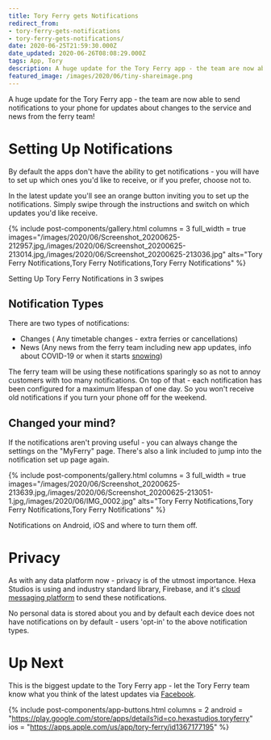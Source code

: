 ```yaml
---
title: Tory Ferry gets Notifications
redirect_from:
- tory-ferry-gets-notifications
- tory-ferry-gets-notifications/
date: 2020-06-25T21:59:30.000Z
date_updated: 2020-06-26T08:08:29.000Z
tags: App, Tory
description: A huge update for the Tory Ferry app - the team are now able to send notifications to your phone for updates about changes to the service and news from the ferry team!
featured_image: /images/2020/06/tiny-shareimage.png
---
```


A huge update for the Tory Ferry app - the team are now able to send notifications to your phone for updates about changes to the service and news from the ferry team!

# Setting Up Notifications

By default the apps don't have the ability to get notifications - you will have to set up which ones you'd like to receive, or if you prefer, choose not to.

In the latest update you'll see an orange button inviting you to set up the notifications. Simply swipe through the instructions and switch on which updates you'd like receive.

{% include post-components/gallery.html
	columns = 3
	full_width = true
	images="/images/2020/06/Screenshot_20200625-212957.jpg,/images/2020/06/Screenshot_20200625-213014.jpg,/images/2020/06/Screenshot_20200625-213036.jpg"
	alts="Tory Ferry Notifications,Tory Ferry Notifications,Tory Ferry Notifications"
%}

Setting Up Tory Ferry Notifications in 3 swipes
## Notification Types

There are two types of notifications:

- Changes ( Any timetable changes - extra ferries or cancellations)
- News (Any news from the ferry team including new app updates, info about COVID-19 or when it starts [snowing](/its-beginning-to-look-a-lot-like-christmas/))

The ferry team will be using these notifications sparingly so as not to annoy customers with too many notifications. On top of that - each notification has been configured for a maximum lifespan of one day. So you won't receive old notifications if you turn your phone off for the weekend.

## Changed your mind?

If the notifications aren't proving useful - you can always change the settings on the "MyFerry" page. There's also a link included to jump into the notification set up page again.

{% include post-components/gallery.html
	columns = 3
	full_width = true
	images="/images/2020/06/Screenshot_20200625-213639.jpg,/images/2020/06/Screenshot_20200625-213051-1.jpg,/images/2020/06/IMG_0002.jpg"
	alts="Tory Ferry Notifications,Tory Ferry Notifications,Tory Ferry Notifications"
%}

Notifications on Android, iOS and where to turn them off.
# Privacy

As with any data platform now - privacy is of the utmost importance. Hexa Studios is using and industry standard library, Firebase, and it's [cloud messaging platform](https://firebase.google.com/support/privacy/) to send these notifications.

No personal data is stored about you and by default each device does not have notifications on by default - users 'opt-in' to the above notification types.

# Up Next

This is the biggest update to the Tory Ferry app - let the Tory Ferry team know what you think of the latest updates via [Facebook](https://www.facebook.com/toryislandferry).

{% include post-components/app-buttons.html
	columns = 2
	android = "https://play.google.com/store/apps/details?id=co.hexastudios.toryferry"
	ios = "https://apps.apple.com/us/app/tory-ferry/id1367177195"
%}

